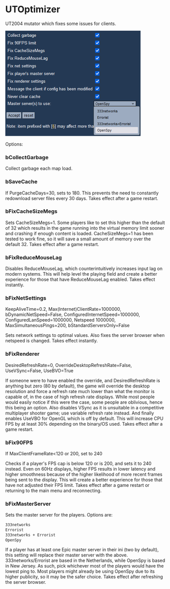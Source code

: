 # UTOptimizer
UT2004 mutator which fixes some issues for clients.

![WebAdmin Screenshot](https://github.com/Zenakuten/UTOptimizer/blob/main/UTOptimizerPreview.PNG?raw=true)

Options:


### bCollectGarbage
Collect garbage each map load.

### bSaveCache
If PurgeCacheDays=30, sets to 180. This prevents the need to constantly redownload server files every 30 days. Takes effect after a game restart.

### bFixCacheSizeMegs
Sets CacheSizeMegs=1. Some players like to set this higher than the default of 32 which results in the game running into the virtual memory limit sooner and crashing if enough content is loaded. CacheSizeMegs=1 has been tested to work fine, so it will save a small amount of memory over the default 32. Takes effect after a game restart.

### bFixReduceMouseLag
Disables ReduceMouseLag, which counterintuitively increases input lag on modern systems. This will help level the playing field and create a better experience for those that have ReduceMouseLag enabled. Takes effect instantly.

### bFixNetSettings
KeepAliveTime=0.2, Max(Internet)ClientRate=1000000, bDynamicNetSpeed=False, ConfiguredInternetSpeed=1000000, ConfiguredLanSpeed=1000000, Netspeed 1000000, MaxSimultaneousPings=200, bStandardServersOnly=False

Sets network settings to optimal values. Also fixes the server browser when netspeed is changed. Takes effect instantly.

### bFixRenderer
DesiredRefreshRate=0, OverrideDesktopRefreshRate=False, UseVSync=False, UseBVO=True

If someone were to have enabled the override, and DesiredRefreshRate is anything but zero (80 by default), the game will override the desktop resolution and force a refresh rate much lower than what the monitor is capable of, in the case of high refresh rate displays. While most people would easily notice if this were the case, some people are oblivious, hence this being an option. Also disables VSync as it is unsuitable in a competitive multiplayer shooter game; use variable refresh rate instead. And finally enables UseVBO for OpenGL which is off by default. This will increase CPU FPS by at least 30% depending on the binary/OS used. Takes effect after a game restart.

### bFix90FPS
If MaxClientFrameRate<120 or 200, set to 240

Checks if a player's FPS cap is below 120 or is 200, and sets it to 240 instead. Even on 60Hz displays, higher FPS results in lower latency and higher smoothness because of the higher likelihood of more recent frames being sent to the display. This will create a better experience for those that have not adjusted their FPS limit. Takes effect after a game restart or returning to the main menu and reconnecting.

### bFixMasterServer
Sets the master server for the players. Options are:

    333networks
    Errorist
    333networks + Errorist
    OpenSpy

If a player has at least one Epic master server in their ini (two by default), this setting will replace their master server with the above. 333networks/Errorist are based in the Netherlands, while OpenSpy is based in New Jersey. As such, pick whichever most of the players would have the lowest ping to. Most players might already be using OpenSpy due to its higher publicity, so it may be the safer choice. Takes effect after refreshing the server browser.